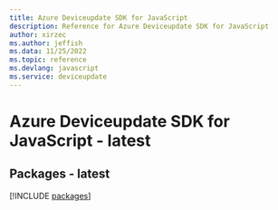 ```yaml
---
title: Azure Deviceupdate SDK for JavaScript
description: Reference for Azure Deviceupdate SDK for JavaScript
author: xirzec
ms.author: jeffish
ms.data: 11/25/2022
ms.topic: reference
ms.devlang: javascript
ms.service: deviceupdate
---
```

# Azure Deviceupdate SDK for JavaScript - latest
## Packages - latest
[!INCLUDE [packages](deviceupdate-index.md)]